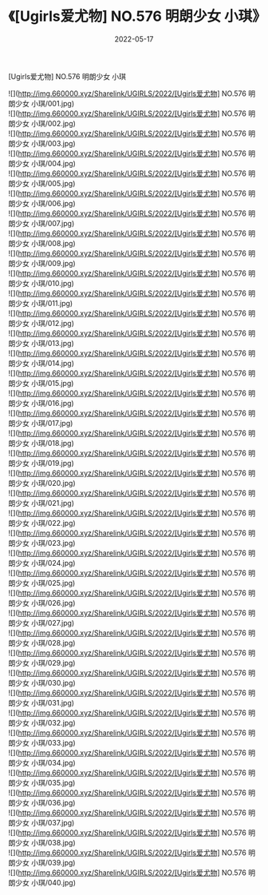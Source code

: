 ﻿---
layout: post
title:  《[Ugirls爱尤物] NO.576 明朗少女 小琪》
date:   2022-05-17
img: http://img.660000.xyz/Sharelink/UGIRLS/2022/[Ugirls爱尤物] NO.576 明朗少女 小琪/000.jpg
categories: [美女, 清纯, 唯美]
---

[Ugirls爱尤物] NO.576 明朗少女 小琪

 ![](http://img.660000.xyz/Sharelink/UGIRLS/2022/[Ugirls爱尤物] NO.576 明朗少女 小琪/001.jpg) <br>![](http://img.660000.xyz/Sharelink/UGIRLS/2022/[Ugirls爱尤物] NO.576 明朗少女 小琪/002.jpg) <br>![](http://img.660000.xyz/Sharelink/UGIRLS/2022/[Ugirls爱尤物] NO.576 明朗少女 小琪/003.jpg) <br>![](http://img.660000.xyz/Sharelink/UGIRLS/2022/[Ugirls爱尤物] NO.576 明朗少女 小琪/004.jpg) <br>![](http://img.660000.xyz/Sharelink/UGIRLS/2022/[Ugirls爱尤物] NO.576 明朗少女 小琪/005.jpg) <br>![](http://img.660000.xyz/Sharelink/UGIRLS/2022/[Ugirls爱尤物] NO.576 明朗少女 小琪/006.jpg) <br>![](http://img.660000.xyz/Sharelink/UGIRLS/2022/[Ugirls爱尤物] NO.576 明朗少女 小琪/007.jpg) <br>![](http://img.660000.xyz/Sharelink/UGIRLS/2022/[Ugirls爱尤物] NO.576 明朗少女 小琪/008.jpg) <br>![](http://img.660000.xyz/Sharelink/UGIRLS/2022/[Ugirls爱尤物] NO.576 明朗少女 小琪/009.jpg) <br>![](http://img.660000.xyz/Sharelink/UGIRLS/2022/[Ugirls爱尤物] NO.576 明朗少女 小琪/010.jpg) <br>![](http://img.660000.xyz/Sharelink/UGIRLS/2022/[Ugirls爱尤物] NO.576 明朗少女 小琪/011.jpg) <br>![](http://img.660000.xyz/Sharelink/UGIRLS/2022/[Ugirls爱尤物] NO.576 明朗少女 小琪/012.jpg) <br>![](http://img.660000.xyz/Sharelink/UGIRLS/2022/[Ugirls爱尤物] NO.576 明朗少女 小琪/013.jpg) <br>![](http://img.660000.xyz/Sharelink/UGIRLS/2022/[Ugirls爱尤物] NO.576 明朗少女 小琪/014.jpg) <br>![](http://img.660000.xyz/Sharelink/UGIRLS/2022/[Ugirls爱尤物] NO.576 明朗少女 小琪/015.jpg) <br>![](http://img.660000.xyz/Sharelink/UGIRLS/2022/[Ugirls爱尤物] NO.576 明朗少女 小琪/016.jpg) <br>![](http://img.660000.xyz/Sharelink/UGIRLS/2022/[Ugirls爱尤物] NO.576 明朗少女 小琪/017.jpg) <br>![](http://img.660000.xyz/Sharelink/UGIRLS/2022/[Ugirls爱尤物] NO.576 明朗少女 小琪/018.jpg) <br>![](http://img.660000.xyz/Sharelink/UGIRLS/2022/[Ugirls爱尤物] NO.576 明朗少女 小琪/019.jpg) <br>![](http://img.660000.xyz/Sharelink/UGIRLS/2022/[Ugirls爱尤物] NO.576 明朗少女 小琪/020.jpg) <br>![](http://img.660000.xyz/Sharelink/UGIRLS/2022/[Ugirls爱尤物] NO.576 明朗少女 小琪/021.jpg) <br>![](http://img.660000.xyz/Sharelink/UGIRLS/2022/[Ugirls爱尤物] NO.576 明朗少女 小琪/022.jpg) <br>![](http://img.660000.xyz/Sharelink/UGIRLS/2022/[Ugirls爱尤物] NO.576 明朗少女 小琪/023.jpg) <br>![](http://img.660000.xyz/Sharelink/UGIRLS/2022/[Ugirls爱尤物] NO.576 明朗少女 小琪/024.jpg) <br>![](http://img.660000.xyz/Sharelink/UGIRLS/2022/[Ugirls爱尤物] NO.576 明朗少女 小琪/025.jpg) <br>![](http://img.660000.xyz/Sharelink/UGIRLS/2022/[Ugirls爱尤物] NO.576 明朗少女 小琪/026.jpg) <br>![](http://img.660000.xyz/Sharelink/UGIRLS/2022/[Ugirls爱尤物] NO.576 明朗少女 小琪/027.jpg) <br>![](http://img.660000.xyz/Sharelink/UGIRLS/2022/[Ugirls爱尤物] NO.576 明朗少女 小琪/028.jpg) <br>![](http://img.660000.xyz/Sharelink/UGIRLS/2022/[Ugirls爱尤物] NO.576 明朗少女 小琪/029.jpg) <br>![](http://img.660000.xyz/Sharelink/UGIRLS/2022/[Ugirls爱尤物] NO.576 明朗少女 小琪/030.jpg) <br>![](http://img.660000.xyz/Sharelink/UGIRLS/2022/[Ugirls爱尤物] NO.576 明朗少女 小琪/031.jpg) <br>![](http://img.660000.xyz/Sharelink/UGIRLS/2022/[Ugirls爱尤物] NO.576 明朗少女 小琪/032.jpg) <br>![](http://img.660000.xyz/Sharelink/UGIRLS/2022/[Ugirls爱尤物] NO.576 明朗少女 小琪/033.jpg) <br>![](http://img.660000.xyz/Sharelink/UGIRLS/2022/[Ugirls爱尤物] NO.576 明朗少女 小琪/034.jpg) <br>![](http://img.660000.xyz/Sharelink/UGIRLS/2022/[Ugirls爱尤物] NO.576 明朗少女 小琪/035.jpg) <br>![](http://img.660000.xyz/Sharelink/UGIRLS/2022/[Ugirls爱尤物] NO.576 明朗少女 小琪/036.jpg) <br>![](http://img.660000.xyz/Sharelink/UGIRLS/2022/[Ugirls爱尤物] NO.576 明朗少女 小琪/037.jpg) <br>![](http://img.660000.xyz/Sharelink/UGIRLS/2022/[Ugirls爱尤物] NO.576 明朗少女 小琪/038.jpg) <br>![](http://img.660000.xyz/Sharelink/UGIRLS/2022/[Ugirls爱尤物] NO.576 明朗少女 小琪/039.jpg) <br>![](http://img.660000.xyz/Sharelink/UGIRLS/2022/[Ugirls爱尤物] NO.576 明朗少女 小琪/040.jpg) <br>